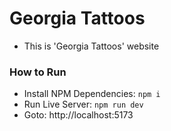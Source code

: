 # Georgia Tattoos

- This is 'Georgia Tattoos' website

### How to Run

- Install NPM Dependencies: `npm i`
- Run Live Server: `npm run dev`
- Goto: http://localhost:5173
